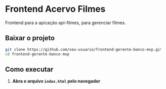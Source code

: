 # Frontend Acervo Filmes 

Frontend para a apicação api-filmes, para gerenciar filmes.

## Baixar o projeto

   ```bash
   git clone https://github.com/seu-usuario/frontend-gerente-banco-mvp.git
   cd frontend-gerente-banco-mvp
   ```
## Como executar
1. **Abra o arquivo `index.html` pelo navegador**